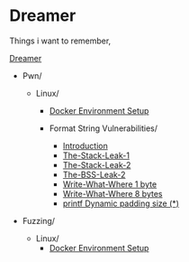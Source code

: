 # Dreamer 

Things i want to remember,

[Dreamer](https://ismailbozkurt.github.io)

- Pwn/

    - Linux/

        - [Docker Environment Setup](/Dreamer-Wiki/Pwn/Linux/Environment-setup/)

        - Format String Vulnerabilities/

            - [Introduction](/Dreamer-Wiki/Pwn/Linux/Format%20String%20Vulnerabilities/01-Introduction/)
            - [The-Stack-Leak-1](/Dreamer-Wiki/Pwn/Linux/Format%20String%20Vulnerabilities/02-Format-String-Attack-The-Stack-Leak-1/)
            - [The-Stack-Leak-2](/Dreamer-Wiki/Pwn/Linux/Format%20String%20Vulnerabilities/03-Format-String-Attack-The-Stack-Leak-2/)
            - [The-BSS-Leak-2](/Dreamer-Wiki/Pwn/Linux/Format%20String%20Vulnerabilities/04-Format-String-Attack-The-BSS-Leak/)
            - [Write-What-Where 1 byte](/Dreamer-Wiki/Pwn/Linux/Format%20String%20Vulnerabilities/05-Format-String-Attack-Write-what-where-1-byte/)
            - [Write-What-Where 8 bytes](/Dreamer-Wiki/Pwn/Linux/Format%20String%20Vulnerabilities/06-Format-String-Attack-Write-what-where-8-bytes/)
            - [printf Dynamic padding size (*)](/Dreamer-Wiki/Pwn/Linux/Format%20String%20Vulnerabilities/07-Format-String-Attack-printf-Dynamic-padding-size/)

- Fuzzing/
    - Linux/
        - [Docker Environment Setup](/Dreamer-Wiki/Fuzzing/Linux/Fuzzing-environment-setup/)